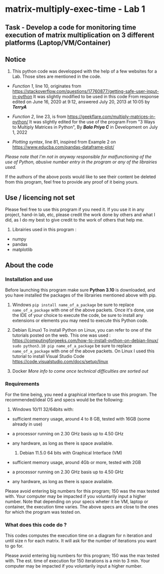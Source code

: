 # matrix-multiply-exec-time - Lab 1

## Task - Develop a code for monitoring time execution of matrix multiplication on 3 different platforms (Laptop/VM/Container)

## Notice

   1. This python code was developped with the help of a few websites for a Lab.
Those sites are mentioned in the code.

- _Function 1_, line 10, originates from <https://stackoverflow.com/questions/17760877/getting-safe-user-input-in-python>
   It was slightly modified to be used in this code
   From response edited on June 16, 2020 at 9:12, answered July 20, 2013 at 10:05 by ___TerryA___

- _Function 2_, line 23, is from <https://geekflare.com/multiply-matrices-in-python/>
   It was slightly edited for the use of the program
   From "3 Ways to Multiply Matrices in Python", By ___Bala Priya C___ in Development on July 1, 2022

- _Plotting syntax_, line 81, inspired from Example 2 on <https://www.educba.com/pandas-dataframe-plot/>

_Please note that I'm not in anyway responsible for malfunctioning of the use of Python, abusive number entry in the program or any of the librairies used._

If the authors of the above posts would like to see their content be deleted from this program, feel free to provide any proof of it being yours.

## Use / licencing not set

Please feel free to use this program if you need it.
If you use it in any project, hand-in lab, etc, please credit the work done by others and what I did, as I do my best to give credit to the work of others that help me.

1. Librairies used in this program :

- numpy
- pandas
- matplotlib

## About the code

### Installation and use

Before launching this program make sure __Python 3.10__ is downloaded, and you have installed the packages of the librairies mentioned above with pip.

   1. Windows
   `pip install name_of_a_package` be sure to replace `name_of_a_package` with one of the above packets.
   Once it's done, use the IDE of your choice to execute the code, be sure to install any extensions or elements you may need to execute this Python code.

   1. Debian (Linux)
   To install Python on Linux, you can refer to one of the tutorials posted on the web.
   This one was used : <https://computingforgeeks.com/how-to-install-python-on-debian-linux/>
   `sudo python3.10 pip name_of_a_package` be sure to replace `name_of_a_package` with one of the above packets.
   On Linux I used this tutorial to install Visual Studio Code <https://code.visualstudio.com/docs/setup/linux>
   
   1. Docker
   _More info to come once technical difficulties are sorted out_

### Requirements

For the time being, you need a graphical interface to use this program.
The recommended/ideal OS and specs would be the following:

   1. Windows 10/11 32/64bits with:

- sufficient memory usage, around 4 to 8 GB, tested with 16GB (some already in use)
- a processor running on 2.30 GHz basis up to 4.50 GHz
- any hardware, as long as there is space available.

   1. Debian 11.5.0 64 bits with Graphical Interface (VM)
- sufficient  memory usage, around 4Gb or more, tested with 2GB
- a processor running on 2.30 GHz basis up to 4.50 GHz
- any hardware, as long as there is space available.

Please avoid entering big numbers for this program; 150 was the max tested with.
Your computer may be impacted if you voluntarily input a higher number.
Note that depending on your specs wheter it be VM, laptop or container, the execution time varies.
The above specs are close to the ones for which the program was tested on.

### What does this code do ?

This codes computes the execution time on a diagram for n iteration and until size n for each matrix.
It will ask for the number of iterations you want to go for.

Please avoid entering big numbers for this program; 150 was the max tested with.
The est. time of execution for 150 iterations is a min to 3 min.
Your computer may be impacted if you voluntarily input a higher number.
